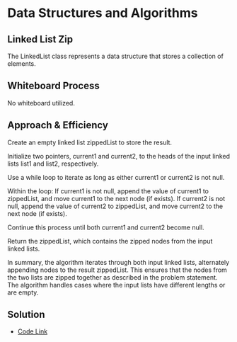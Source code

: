 # Data Structures and Algorithms

## Linked List Zip

The LinkedList class represents a data structure that stores a collection of elements.

## Whiteboard Process

No whiteboard utilized.

## Approach & Efficiency

Create an empty linked list zippedList to store the result.

Initialize two pointers, current1 and current2, to the heads of the input linked lists list1 and list2, respectively.

Use a while loop to iterate as long as either current1 or current2 is not null.

Within the loop:
If current1 is not null, append the value of current1 to zippedList, and move current1 to the next node (if exists).
If current2 is not null, append the value of current2 to zippedList, and move current2 to the next node (if exists).

Continue this process until both current1 and current2 become null.

Return the zippedList, which contains the zipped nodes from the input linked lists.

In summary, the algorithm iterates through both input linked lists, alternately appending nodes to the result zippedList. This ensures that the nodes from the two lists are zipped together as described in the problem statement. The algorithm handles cases where the input lists have different lengths or are empty.

## Solution

- [Code Link](../linked-list-zip.index.js)

